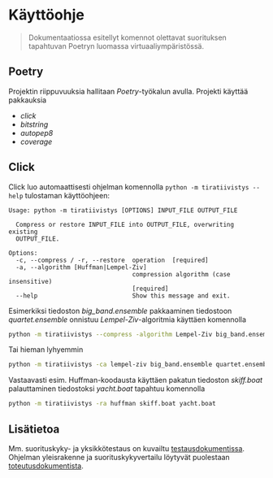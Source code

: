 # Käyttöohje

>Dokumentaatiossa esitellyt komennot olettavat suorituksen tapahtuvan Poetryn luomassa virtuaaliympäristössä.


## Poetry

Projektin riippuvuuksia hallitaan _Poetry_-työkalun avulla. Projekti käyttää pakkauksia

- _click_
- _bitstring_
- _autopep8_
- _coverage_


## Click

Click luo automaattisesti ohjelman komennolla `python -m tiratiivistys --help` tulostaman käyttöohjeen:

```text
Usage: python -m tiratiivistys [OPTIONS] INPUT_FILE OUTPUT_FILE

  Compress or restore INPUT_FILE into OUTPUT_FILE, overwriting existing
  OUTPUT_FILE.

Options:
  -c, --compress / -r, --restore  operation  [required]
  -a, --algorithm [Huffman|Lempel-Ziv]
                                  compression algorithm (case insensitive)
                                  [required]
  --help                          Show this message and exit.
```

Esimerkiksi tiedoston _big\_band.ensemble_ pakkaaminen tiedostoon _quartet.ensemble_ onnistuu _Lempel-Ziv_-algoritmia käyttäen komennolla

```bash
python -m tiratiivistys --compress -algorithm Lempel-Ziv big_band.ensemble quartet.ensemble
```

Tai hieman lyhyemmin

```bash
python -m tiratiivistys -ca lempel-ziv big_band.ensemble quartet.ensemble
```

Vastaavasti esim. Huffman-koodausta käyttäen pakatun tiedoston _skiff.boat_ palauttaminen tiedostoksi _yacht.boat_ tapahtuu komennolla

```bash
python -m tiratiivistys -ra huffman skiff.boat yacht.boat
```


## Lisätietoa

Mm. suorituskyky- ja yksikkötestaus on kuvailtu [testausdokumentissa](testausdokumentti.md). Ohjelman yleisrakenne ja suorituskykyvertailu löytyvät puolestaan [toteutusdokumentista](toteutusdokumentti.md).
